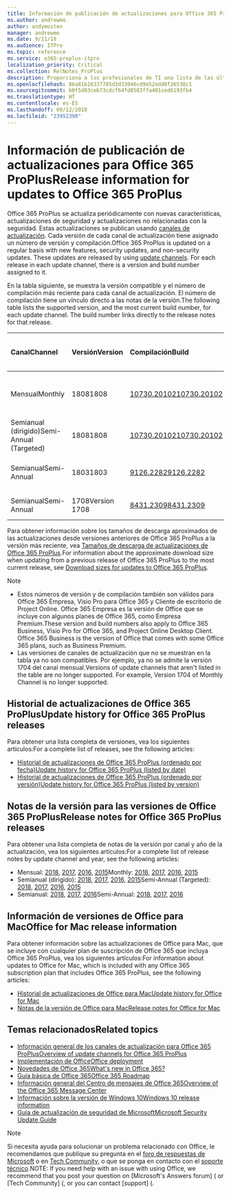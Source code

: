 ```yaml
---
title: Información de publicación de actualizaciones para Office 365 ProPlus
ms.author: andrewmo
author: andymosten
manager: andrewmo
ms.date: 9/11/18
ms.audience: ITPro
ms.topic: reference
ms.service: o365-proplus-itpro
localization_priority: Critical
ms.collection: RelNotes_ProPlus
description: Proporciona a los profesionales de TI una lista de las últimas versiones de Office 365 ProPlus para cada canal de actualización y vínculos a notas de la versión y el historial de actualizaciones.
ms.openlocfilehash: 86a81b16337785d3d33046cd9e52edd0f26538c1
ms.sourcegitcommit: b0f5d03ceb73cdcf64fd8583ffa401ced6193fb4
ms.translationtype: HT
ms.contentlocale: es-ES
ms.lasthandoff: 09/12/2018
ms.locfileid: "23952390"
---
```

# <a name="release-information-for-updates-to-office-365-proplus"></a><span data-ttu-id="a7bfd-103">Información de publicación de actualizaciones para Office 365 ProPlus</span><span class="sxs-lookup"><span data-stu-id="a7bfd-103">Release information for updates to Office 365 ProPlus</span></span>

<span data-ttu-id="a7bfd-p101">Office 365 ProPlus se actualiza periódicamente con nuevas características, actualizaciones de seguridad y actualizaciones no relacionadas con la seguridad. Estas actualizaciones se publican usando [canales de actualización](https://docs.microsoft.com/DeployOffice/overview-of-update-channels-for-office-365-proplus). Cada versión de cada canal de actualización tiene asignado un número de versión y compilación.</span><span class="sxs-lookup"><span data-stu-id="a7bfd-p101">Office 365 ProPlus is updated on a regular basis with new features, security updates, and non-security updates. These updates are released by using [update channels](https://docs.microsoft.com/DeployOffice/overview-of-update-channels-for-office-365-proplus). For each release in each update channel, there is a version and build number assigned to it.</span></span> 

<span data-ttu-id="a7bfd-p102">En la tabla siguiente, se muestra la versión compatible y el número de compilación más reciente para cada canal de actualización. El número de compilación tiene un vínculo directo a las notas de la versión.</span><span class="sxs-lookup"><span data-stu-id="a7bfd-p102">The following table lists the supported version, and the most current build number, for each update channel. The build number links directly to the release notes for that release.</span></span> 

  
|<span data-ttu-id="a7bfd-109">**Canal**</span><span class="sxs-lookup"><span data-stu-id="a7bfd-109">**Channel**</span></span>|<span data-ttu-id="a7bfd-110">**Versión**</span><span class="sxs-lookup"><span data-stu-id="a7bfd-110">**Version**</span></span>|<span data-ttu-id="a7bfd-111">**Compilación**</span><span class="sxs-lookup"><span data-stu-id="a7bfd-111">**Build**</span></span>|<span data-ttu-id="a7bfd-112">**Fecha de publicación**</span><span class="sxs-lookup"><span data-stu-id="a7bfd-112">**Release date**</span></span>|<span data-ttu-id="a7bfd-113">**Versión compatible hasta**</span><span class="sxs-lookup"><span data-stu-id="a7bfd-113">**Version supported until**</span></span>|
|:-----|:-----|:-----|:-----|:-----|
|<span data-ttu-id="a7bfd-114">Mensual</span><span class="sxs-lookup"><span data-stu-id="a7bfd-114">Monthly</span></span>  <br/> |<span data-ttu-id="a7bfd-115">1808</span><span class="sxs-lookup"><span data-stu-id="a7bfd-115">1808</span></span>  <br/> |[<span data-ttu-id="a7bfd-116">10730.20102</span><span class="sxs-lookup"><span data-stu-id="a7bfd-116">10730.20102</span></span>](monthly-channel-2018.md#version-1808-september-11)  <br/> | <span data-ttu-id="a7bfd-117">11 de septiembre de 2018</span><span class="sxs-lookup"><span data-stu-id="a7bfd-117">September 11, 2018</span></span>  <br/> |<span data-ttu-id="a7bfd-118">Se ha publicado la versión 1809</span><span class="sxs-lookup"><span data-stu-id="a7bfd-118">Version 1808 is released</span></span> <br/>|
|<span data-ttu-id="a7bfd-119">Semianual (dirigido)</span><span class="sxs-lookup"><span data-stu-id="a7bfd-119">Semi-Annual (Targeted)</span></span>  <br/> |<span data-ttu-id="a7bfd-120">1808</span><span class="sxs-lookup"><span data-stu-id="a7bfd-120">1808</span></span>  <br/> |[<span data-ttu-id="a7bfd-121">10730.20102</span><span class="sxs-lookup"><span data-stu-id="a7bfd-121">10730.20102</span></span>](semi-annual-channel-targeted-2018.md#version-1808-September-11)  <br/> | <span data-ttu-id="a7bfd-122">11 de septiembre de 2018</span><span class="sxs-lookup"><span data-stu-id="a7bfd-122">September 11, 2018</span></span>  <br/> | <span data-ttu-id="a7bfd-123">13 de marzo de 2019</span><span class="sxs-lookup"><span data-stu-id="a7bfd-123">March 13, 2019</span></span> <br/>|
|<span data-ttu-id="a7bfd-124">Semianual</span><span class="sxs-lookup"><span data-stu-id="a7bfd-124">Semi-Annual</span></span> <br/> |<span data-ttu-id="a7bfd-125">1803</span><span class="sxs-lookup"><span data-stu-id="a7bfd-125">1803</span></span>  <br/> | [<span data-ttu-id="a7bfd-126">9126.2282</span><span class="sxs-lookup"><span data-stu-id="a7bfd-126">9126.2282</span></span>](semi-annual-channel-2018.md#version-1803-september-11) <br/> | <span data-ttu-id="a7bfd-127">11 de septiembre de 2018</span><span class="sxs-lookup"><span data-stu-id="a7bfd-127">September 11, 2018</span></span>  <br/> | <span data-ttu-id="a7bfd-128">10 de septiembre de 2019</span><span class="sxs-lookup"><span data-stu-id="a7bfd-128">September 10, 2019</span></span> <br/>|
|<span data-ttu-id="a7bfd-129">Semianual</span><span class="sxs-lookup"><span data-stu-id="a7bfd-129">Semi-Annual</span></span> <br/> |<span data-ttu-id="a7bfd-130">1708</span><span class="sxs-lookup"><span data-stu-id="a7bfd-130">Version 1708</span></span>  <br/> |[<span data-ttu-id="a7bfd-131">8431.2309</span><span class="sxs-lookup"><span data-stu-id="a7bfd-131">8431.2309</span></span>](semi-annual-channel-2018.md#version-1708-september-11)  <br/> | <span data-ttu-id="a7bfd-132">11 de septiembre de 2018</span><span class="sxs-lookup"><span data-stu-id="a7bfd-132">September 11, 2018</span></span>  <br/> | <span data-ttu-id="a7bfd-133">13 de marzo de 2019</span><span class="sxs-lookup"><span data-stu-id="a7bfd-133">March 13, 2019</span></span> <br/>|

<span data-ttu-id="a7bfd-134">Para obtener información sobre los tamaños de descarga aproximados de las actualizaciones desde versiones anteriores de Office 365 ProPlus a la versión más reciente, vea [Tamaños de descarga de actualizaciones de Office 365 ProPlus](download-sizes-office365-proplus-updates.md).</span><span class="sxs-lookup"><span data-stu-id="a7bfd-134">For information about the approximate download size when updating from a previous release of Office 365 ProPlus to the most current release, see [Download sizes for updates to Office 365 ProPlus](download-sizes-office365-proplus-updates.md).</span></span>

> [!NOTE]
> - <span data-ttu-id="a7bfd-p103">Estos números de versión y de compilación también son válidos para Office 365 Empresa, Visio Pro para Office 365 y Cliente de escritorio de Project Online. Office 365 Empresa es la versión de Office que se incluye con algunos planes de Office 365, como Empresa Premium.</span><span class="sxs-lookup"><span data-stu-id="a7bfd-p103">These version and build numbers also apply to Office 365 Business, Visio Pro for Office 365, and Project Online Desktop Client. Office 365 Business is the version of Office that comes with some Office 365 plans, such as Business Premium.</span></span>
> - <span data-ttu-id="a7bfd-p104">Las versiones de canales de actualización que no se muestran en la tabla ya no son compatibles. Por ejemplo, ya no se admite la versión 1704 del canal mensual.</span><span class="sxs-lookup"><span data-stu-id="a7bfd-p104">Versions of update channels that aren't listed in the table are no longer supported. For example, Version 1704 of Monthly Channel is no longer supported.</span></span> 


## <a name="update-history-for-office-365-proplus-releases"></a><span data-ttu-id="a7bfd-139">Historial de actualizaciones de Office 365 ProPlus</span><span class="sxs-lookup"><span data-stu-id="a7bfd-139">Update history for Office 365 ProPlus releases</span></span>

<span data-ttu-id="a7bfd-140">Para obtener una lista completa de versiones, vea los siguientes artículos:</span><span class="sxs-lookup"><span data-stu-id="a7bfd-140">For a complete list of releases, see the following articles:</span></span>
 - [<span data-ttu-id="a7bfd-141">Historial de actualizaciones de Office 365 ProPlus (ordenado por fecha)</span><span class="sxs-lookup"><span data-stu-id="a7bfd-141">Update history for Office 365 ProPlus (listed by date)</span></span>](update-history-office365-proplus-by-date.md)
 - [<span data-ttu-id="a7bfd-142">Historial de actualizaciones de Office 365 ProPlus (ordenado por versión)</span><span class="sxs-lookup"><span data-stu-id="a7bfd-142">Update history for Office 365 ProPlus (listed by version)</span></span>](update-history-office365-proplus-by-version.md)

## <a name="release-notes-for-office-365-proplus-releases"></a><span data-ttu-id="a7bfd-143">Notas de la versión para las versiones de Office 365 ProPlus</span><span class="sxs-lookup"><span data-stu-id="a7bfd-143">Release notes for Office 365 ProPlus releases</span></span>

<span data-ttu-id="a7bfd-144">Para obtener una lista completa de notas de la versión por canal y año de la actualización, vea los siguientes artículos:</span><span class="sxs-lookup"><span data-stu-id="a7bfd-144">For a complete list of release notes by update channel and year, see the following articles:</span></span>
 - <span data-ttu-id="a7bfd-145">Mensual: [2018](monthly-channel-2018.md), [2017](monthly-channel-2017.md), [2016](monthly-channel-2016.md), [2015](monthly-channel-2015.md)</span><span class="sxs-lookup"><span data-stu-id="a7bfd-145">Monthly: [2018](monthly-channel-2018.md), [2017](monthly-channel-2017.md), [2016](monthly-channel-2016.md), [2015](monthly-channel-2015.md)</span></span>
 - <span data-ttu-id="a7bfd-146">Semianual (dirigido): [2018](semi-annual-channel-targeted-2018.md), [2017](semi-annual-channel-targeted-2017.md), [2016](semi-annual-channel-targeted-2016.md), [2015](semi-annual-channel-targeted-2015.md)</span><span class="sxs-lookup"><span data-stu-id="a7bfd-146">Semi-Annual (Targeted): [2018](semi-annual-channel-targeted-2018.md), [2017](semi-annual-channel-targeted-2017.md), [2016](semi-annual-channel-targeted-2016.md), [2015](semi-annual-channel-targeted-2015.md)</span></span>
 - <span data-ttu-id="a7bfd-147">Semianual: [2018](semi-annual-channel-2018.md), [2017](semi-annual-channel-2017.md), [2016](semi-annual-channel-2016.md)</span><span class="sxs-lookup"><span data-stu-id="a7bfd-147">Semi-Annual: [2018](semi-annual-channel-2018.md), [2017](semi-annual-channel-2017.md), [2016](semi-annual-channel-2016.md)</span></span>

## <a name="office-for-mac-release-information"></a><span data-ttu-id="a7bfd-148">Información de versiones de Office para Mac</span><span class="sxs-lookup"><span data-stu-id="a7bfd-148">Office for Mac release information</span></span>

<span data-ttu-id="a7bfd-149">Para obtener información sobre las actualizaciones de Office para Mac, que se incluye con cualquier plan de suscripción de Office 365 que incluya Office 365 ProPlus, vea los siguientes artículos:</span><span class="sxs-lookup"><span data-stu-id="a7bfd-149">For information about updates to Office for Mac, which is included with any Office 365 subscription plan that includes Office 365 ProPlus, see the following articles:</span></span>
 - [<span data-ttu-id="a7bfd-150">Historial de actualizaciones de Office para Mac</span><span class="sxs-lookup"><span data-stu-id="a7bfd-150">Update history for Office for Mac</span></span>](update-history-office-for-mac.md)
 - [<span data-ttu-id="a7bfd-151">Notas de la versión de Office para Mac</span><span class="sxs-lookup"><span data-stu-id="a7bfd-151">Release notes for Office for Mac</span></span>](release-notes-office-for-mac.md)


## <a name="related-topics"></a><span data-ttu-id="a7bfd-152">Temas relacionados</span><span class="sxs-lookup"><span data-stu-id="a7bfd-152">Related topics</span></span>

- [<span data-ttu-id="a7bfd-153">Información general de los canales de actualización para Office 365 ProPlus</span><span class="sxs-lookup"><span data-stu-id="a7bfd-153">Overview of update channels for Office 365 ProPlus</span></span>](https://docs.microsoft.com/DeployOffice/overview-of-update-channels-for-office-365-proplus)
- [<span data-ttu-id="a7bfd-154">Implementación de Office</span><span class="sxs-lookup"><span data-stu-id="a7bfd-154">Office deployment</span></span>](https://docs.microsoft.com/deployoffice/)
- [<span data-ttu-id="a7bfd-155">Novedades de Office 365</span><span class="sxs-lookup"><span data-stu-id="a7bfd-155">What's new in Office 365?</span></span>](https://support.office.com/article/95c8d81d-08ba-42c1-914f-bca4603e1426)
- [<span data-ttu-id="a7bfd-156">Guía básica de Office 365</span><span class="sxs-lookup"><span data-stu-id="a7bfd-156">Office 365 Roadmap</span></span>](https://products.office.com/business/office-365-roadmap)
- [<span data-ttu-id="a7bfd-157">Información general del Centro de mensajes de Office 365</span><span class="sxs-lookup"><span data-stu-id="a7bfd-157">Overview of the Office 365 Message Center</span></span>](https://support.office.com/article/38fb3333-bfcc-4340-a37b-deda509c2093)
- [<span data-ttu-id="a7bfd-158">Información sobre la versión de Windows 10</span><span class="sxs-lookup"><span data-stu-id="a7bfd-158">Windows 10 release information</span></span>](https://www.microsoft.com/itpro/windows-10/release-information)
- [<span data-ttu-id="a7bfd-159">Guía de actualización de seguridad de Microsoft</span><span class="sxs-lookup"><span data-stu-id="a7bfd-159">Microsoft Security Update Guide</span></span>](https://portal.msrc.microsoft.com/)

> [!NOTE]
> <span data-ttu-id="a7bfd-160">Si necesita ayuda para solucionar un problema relacionado con Office, le recomendamos que publique su pregunta en el [foro de respuestas de Microsoft](https://answers.microsoft.com/) o en [Tech Community](https://techcommunity.microsoft.com/), o que se ponga en contacto con el [soporte técnico](https://support.microsoft.com/contactus).</span><span class="sxs-lookup"><span data-stu-id="a7bfd-160">NOTE: If you need help with an issue with using Office, we recommend that you post your question on [Microsoft's Answers forum] ([](https://answers.microsoft.com/) or [Tech Community] ([](https://techcommunity.microsoft.com/), or you can contact [support] ([](https://support.microsoft.com/contactus).</span></span>
